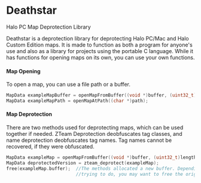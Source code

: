 Deathstar
=========

Halo PC Map Deprotection Library

  Deathstar is a deprotection library for deprotecting Halo PC/Mac and Halo Custom Edition maps. It is made to function as both a program for anyone's use and also as a library for projects using the portable C language. While it has functions for opening maps on its own, you can use your own functions.
  
#### Map Opening
  To open a map, you can use a file path or a buffer.
  
``` c
MapData exampleMapBuffer = openMapFromBuffer((void *)buffer, (uint32_t)length);
MapData exampleMapPath = openMapAtPath((char *)path);
```

#### Map Deprotection
  There are two methods used for deprotecting maps, which can be used together if needed. ZTeam Deprotection deobfuscates tag classes, and name deprotection deobfuscates tag names. Tag names cannot be recovered, if they were obfuscated.

``` c
MapData exampleMap = openMapFromBuffer((void *)buffer, (uint32_t)length);
MapData deprotectedVersion = zteam_deprotect(exampleMap);
free(exampleMap.buffer);  //The methods allocated a new buffer. Depending on what you are
                          //trying to do, you may want to free the original buffer.
```
